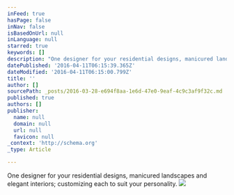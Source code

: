 ```yaml
---
inFeed: true
hasPage: false
inNav: false
isBasedOnUrl: null
inLanguage: null
starred: true
keywords: []
description: "One designer for your residential designs, manicured landscapes and elegant interiors; customizing each to\_suit your personality."
datePublished: '2016-04-11T06:15:39.365Z'
dateModified: '2016-04-11T06:15:00.799Z'
title: ''
author: []
sourcePath: _posts/2016-03-28-e694f8aa-1e6d-47e0-9eaf-4c9c3af9f32c.md
published: true
authors: []
publisher:
  name: null
  domain: null
  url: null
  favicon: null
_context: 'http://schema.org'
_type: Article

---
```

One designer for your residential designs, manicured landscapes and elegant interiors; customizing each to suit your personality.
![](https://the-grid-user-content.s3-us-west-2.amazonaws.com/9a7713b5-8542-4ddd-9d76-55265872d432.jpg)
